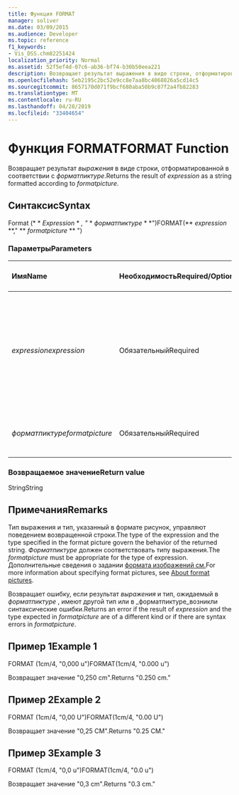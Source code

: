 ```yaml
---
title: Функция FORMAT
manager: soliver
ms.date: 03/09/2015
ms.audience: Developer
ms.topic: reference
f1_keywords:
- Vis_DSS.chm82251424
localization_priority: Normal
ms.assetid: 52f5ef4d-07c6-ab36-bf74-b30b50eea221
description: Возвращает результат выражения в виде строки, отформатированной в соответствии с форматпиктуре.
ms.openlocfilehash: 5eb2195c2bc52e9cc8e7aa8bc4068826a5cd14c5
ms.sourcegitcommit: 8657170d071f9bcf680aba50b9c07f2a4fb82283
ms.translationtype: MT
ms.contentlocale: ru-RU
ms.lasthandoff: 04/28/2019
ms.locfileid: "33404654"
---
```

# <a name="format-function"></a><span data-ttu-id="4e3a7-103">Функция FORMAT</span><span class="sxs-lookup"><span data-stu-id="4e3a7-103">FORMAT Function</span></span>

<span data-ttu-id="4e3a7-104">Возвращает результат _выражения_ в виде строки, отформатированной в соответствии с _форматпиктуре_.</span><span class="sxs-lookup"><span data-stu-id="4e3a7-104">Returns the result of  _expression_ as a string formatted according to  _formatpicture_.</span></span>
  
## <a name="syntax"></a><span data-ttu-id="4e3a7-105">Синтаксис</span><span class="sxs-lookup"><span data-stu-id="4e3a7-105">Syntax</span></span>

<span data-ttu-id="4e3a7-106">Format (\* \* *Expression* \* *, "* \* *форматпиктуре* \* \*")</span><span class="sxs-lookup"><span data-stu-id="4e3a7-106">FORMAT(\*\* *expression* \*\*," \*\* *formatpicture* \*\* ")</span></span> 
  
### <a name="parameters"></a><span data-ttu-id="4e3a7-107">Параметры</span><span class="sxs-lookup"><span data-stu-id="4e3a7-107">Parameters</span></span>

|<span data-ttu-id="4e3a7-108">**Имя**</span><span class="sxs-lookup"><span data-stu-id="4e3a7-108">**Name**</span></span>|<span data-ttu-id="4e3a7-109">**Необходимость**</span><span class="sxs-lookup"><span data-stu-id="4e3a7-109">**Required/Optional**</span></span>|<span data-ttu-id="4e3a7-110">**Тип данных**</span><span class="sxs-lookup"><span data-stu-id="4e3a7-110">**Data Type**</span></span>|<span data-ttu-id="4e3a7-111">**Описание**</span><span class="sxs-lookup"><span data-stu-id="4e3a7-111">**Description**</span></span>|
|:-----|:-----|:-----|:-----|
| <span data-ttu-id="4e3a7-112">_expression_</span><span class="sxs-lookup"><span data-stu-id="4e3a7-112">_expression_</span></span> <br/> |<span data-ttu-id="4e3a7-113">Обязательный</span><span class="sxs-lookup"><span data-stu-id="4e3a7-113">Required</span></span>  <br/> |<span data-ttu-id="4e3a7-114">**String**</span><span class="sxs-lookup"><span data-stu-id="4e3a7-114">**String**</span></span> <br/> |<span data-ttu-id="4e3a7-115">Сочетание констант, операторов, функций и ссылок на ячейки таблицы свойств фигуры, в результате чего получается значение.</span><span class="sxs-lookup"><span data-stu-id="4e3a7-115">A combination of constants, operators, functions, and references to ShapeSheet cells that results in a value.</span></span>  <br/> |
| <span data-ttu-id="4e3a7-116">_форматпиктуре_</span><span class="sxs-lookup"><span data-stu-id="4e3a7-116">_formatpicture_</span></span> <br/> |<span data-ttu-id="4e3a7-117">Обязательный</span><span class="sxs-lookup"><span data-stu-id="4e3a7-117">Required</span></span>  <br/> |<span data-ttu-id="4e3a7-118">**String**</span><span class="sxs-lookup"><span data-stu-id="4e3a7-118">**String**</span></span> <br/> |<span data-ttu-id="4e3a7-119">Формат рисунка, используемый для фомат строки.</span><span class="sxs-lookup"><span data-stu-id="4e3a7-119">The format picture used to fomat the string.</span></span>  <br/> |
   
### <a name="return-value"></a><span data-ttu-id="4e3a7-120">Возвращаемое значение</span><span class="sxs-lookup"><span data-stu-id="4e3a7-120">Return value</span></span>

<span data-ttu-id="4e3a7-121">String</span><span class="sxs-lookup"><span data-stu-id="4e3a7-121">String</span></span>
  
## <a name="remarks"></a><span data-ttu-id="4e3a7-122">Примечания</span><span class="sxs-lookup"><span data-stu-id="4e3a7-122">Remarks</span></span>

<span data-ttu-id="4e3a7-123">Тип выражения и тип, указанный в формате рисунок, управляют поведением возвращенной строки.</span><span class="sxs-lookup"><span data-stu-id="4e3a7-123">The type of the expression and the type specified in the format picture govern the behavior of the returned string.</span></span> <span data-ttu-id="4e3a7-124">_Форматпиктуре_ должен соответствовать типу выражения.</span><span class="sxs-lookup"><span data-stu-id="4e3a7-124">The  _formatpicture_ must be appropriate for the type of expression.</span></span> <span data-ttu-id="4e3a7-125">Дополнительные сведения о задании [формата изображений см.](about-format-pictures.md)</span><span class="sxs-lookup"><span data-stu-id="4e3a7-125">For more information about specifying format pictures, see [About format pictures](about-format-pictures.md).</span></span>
  
<span data-ttu-id="4e3a7-126">Возвращает ошибку, если результат _выражения_ и тип, ожидаемый в _форматпиктуре_ , имеют другой тип или в _форматпиктуре_возникли синтаксические ошибки.</span><span class="sxs-lookup"><span data-stu-id="4e3a7-126">Returns an error if the result of  _expression_ and the type expected in  _formatpicture_ are of a different kind or if there are syntax errors in  _formatpicture_.</span></span>
  
## <a name="example-1"></a><span data-ttu-id="4e3a7-127">Пример 1</span><span class="sxs-lookup"><span data-stu-id="4e3a7-127">Example 1</span></span>

<span data-ttu-id="4e3a7-128">FORMAT (1cm/4, "0,000 u")</span><span class="sxs-lookup"><span data-stu-id="4e3a7-128">FORMAT(1cm/4, "0.000 u")</span></span>
  
<span data-ttu-id="4e3a7-129">Возвращает значение "0,250 cm".</span><span class="sxs-lookup"><span data-stu-id="4e3a7-129">Returns "0.250 cm."</span></span>
  
## <a name="example-2"></a><span data-ttu-id="4e3a7-130">Пример 2</span><span class="sxs-lookup"><span data-stu-id="4e3a7-130">Example 2</span></span>

<span data-ttu-id="4e3a7-131">FORMAT (1cm/4, "0,00 U")</span><span class="sxs-lookup"><span data-stu-id="4e3a7-131">FORMAT(1cm/4, "0.00 U")</span></span>
  
<span data-ttu-id="4e3a7-132">Возвращает значение "0,25 CM".</span><span class="sxs-lookup"><span data-stu-id="4e3a7-132">Returns "0.25 CM."</span></span>
  
## <a name="example-3"></a><span data-ttu-id="4e3a7-133">Пример 3</span><span class="sxs-lookup"><span data-stu-id="4e3a7-133">Example 3</span></span>

<span data-ttu-id="4e3a7-134">FORMAT (1cm/4, "0,0 u")</span><span class="sxs-lookup"><span data-stu-id="4e3a7-134">FORMAT(1cm/4, "0.0 u")</span></span>
  
<span data-ttu-id="4e3a7-135">Возвращает значение "0,3 cm".</span><span class="sxs-lookup"><span data-stu-id="4e3a7-135">Returns "0.3 cm."</span></span>
  

